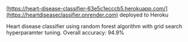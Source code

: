 [https://heart-disease-classifier-63e5c1ecccb5.herokuapp.com/](https://heartdiseaseclassifier.onrender.com) deployed to Heroku

Heart disease classifier using random forest algorithm with grid search hyperparamter tuning.
Overall accuracy: 94.9%
